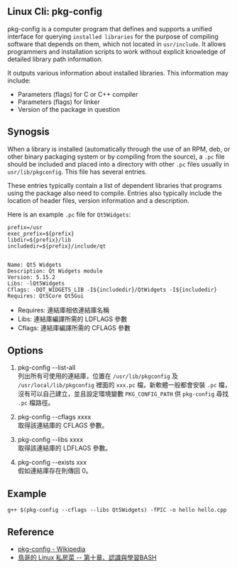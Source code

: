 ## Linux Cli: pkg-config

pkg-config is a computer program that defines and supports a unified interface for querying `installed libraries` for the purpose of compiling software that depends on them, which not located in `usr/include`. It allows programmers and installation scripts to work without explicit knowledge of detailed library path information. 

It outputs various information about installed libraries. This information may include: 
* Parameters (flags) for C or C++ compiler
* Parameters (flags) for linker
* Version of the package in question

## Synogsis
When a library is installed (automatically through the use of an RPM, deb, or other binary packaging system or by compiling from the source), a `.pc` file should be included and placed into a directory with other `.pc` files usually in `usr/lib/pkgconfig`. This file has several entries.

These entries typically contain a list of dependent libraries that programs using the package also need to compile. Entries also typically include the location of header files, version information and a description. 

Here is an example `.pc` file for `Qt5Widgets`: 
```
prefix=/usr
exec_prefix=${prefix}
libdir=${prefix}/lib
includedir=${prefix}/include/qt


Name: Qt5 Widgets
Description: Qt Widgets module
Version: 5.15.2
Libs: -lQt5Widgets 
Cflags: -DQT_WIDGETS_LIB -I${includedir}/QtWidgets -I${includedir}
Requires: Qt5Core Qt5Gui
```
* Requires: 連結庫相依連結庫名稱
* Libs: 連結庫編譯所需的 LDFLAGS 參數
* Cflags: 連結庫編譯所需的 CFLAGS 參數

## Options
1. pkg-config --list-all <br>
列出所有可使用的連結庫，位置在 `/usr/lib/pkgconfig` 及 `/usr/local/lib/pkgconfig` 裡面的 `xxx.pc` 檔，新軟體一般都會安裝 `.pc` 檔，沒有可以自己建立，並且設定環境變數 `PKG_CONFIG_PATH` 供 `pkg-config` 尋找 `.pc` 檔路徑。

2. pkg-config --cflags xxxx <br>
取得該連結庫的 CFLAGS 參數。

3. pkg-config --libs xxxx <br>
取得該連結庫的 LDFLAGS 參數。

4. pkg-config --exists xxx <br>
假如連結庫存在則傳回 0。

## Example
```
g++ $(pkg-config --cflags --libs Qt5Widgets) -fPIC -o hello hello.cpp
```
## Reference
* [pkg-config - Wikipedia](https://en.wikipedia.org/wiki/Pkg-config)
* [鳥哥的 Linux 私房菜 -- 第十章、認識與學習BASH](http://linux.vbird.org/linux_basic/0320bash.php)
